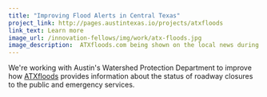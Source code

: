 ```yaml
---
title: "Improving Flood Alerts in Central Texas"
project_link: http://pages.austintexas.io/projects/atxfloods
link_text: Learn more
image_url: /innovation-fellows/img/work/atx-floods.jpg
image_description:  ATXfloods.com being shown on the local news during a flooding event.
---
```


We're working with Austin's Watershed Protection Department to improve how [ATXfloods](https://atxfloods.com/) provides information about the status of roadway closures to the public and emergency services.
